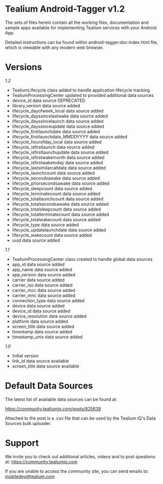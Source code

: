 Tealium Android-Tagger v1.2
===========================

The sets of files herein contain all the working files, documentation and sample apps available for implementing Tealium services with your Android App.

Detailed instructions can be found within android-tagger:doc:index.html file, which is viewable with any modern web browser.


Versions
========

*1.2*
- TealiumLifecycle class added to handle application lifecycle tracking
- TealiumProcessingCenter updated to provided additional data sources
- device_id data source DEPRECATED
- library_version data source added
- lifecycle_dayofweek_local data source added
- lifecycle_dayssincelastwake data source added
- lifecycle_dayssincelaunch data source added
- lifecycle_dayssinceupdate data source added
- lifecycle_firstlaunchdate data source added
- lifecycle_firstlaunchdate_MMDDYYYY data source added
- lifecycle_hourofday_local data source added
- lifecycle_isfirstlaunch data source added
- lifecycle_isfirstlaunchupdate data source added
- lifecycle_isfirstwakemonth data source added
- lifecycle_isfirstwaketoday data source added
- lifecycle_lastsimilarcalldate data source added
- lifecycle_launchcount data source added
- lifecycle_secondsawake data source added
- lifecycle_priorsecondsawake data source added
- lifecycle_sleepcount data source added
- lifecycle_terminatecount data source added
- lifecycle_totallaunchcount data source added
- lifecycle_totalsecondsawake data source added
- lifecycle_totalsleepcount data source added
- lifecycle_totalterminatecount  data source added
- lifecycle_totalwakecount data source added
- lifecycle_type data source added
- lifecycle_updatelaunchdate data source added
- lifecycle_wakecount data source added
- uuid data source added

*1.1*
- TealiumProcessingCenter class created to handle global data sources
- app_id data source added
- app_name data source added
- app_version data source added
- carrier data source added
- carrier_iso data source added
- carrier_mcc data source added
- carrier_mnc data source added
- connection_type data source added
- device data source added
- device_id data source added
- device_resolution data source added
- platform data source added
- screen_title data source added
- timestamp data source added
- timestamp_unix data source added

*1.0*
- Initial version
- link_id data source available
- screen_title data source available

Default Data Sources
====================
The latest list of available data sources can be found at: 

https://community.tealiumiq.com/posts/625639

Attached to the post is a .csv file that can be used by the Tealium IQ's Data Sources bulk uploader.


Support
=======

We invite you to check out additional articles, videos and to post questions at: https://community.tealiumiq.com

If you are unable to access the community site, you can send emails to: mobiledev@tealium.com
